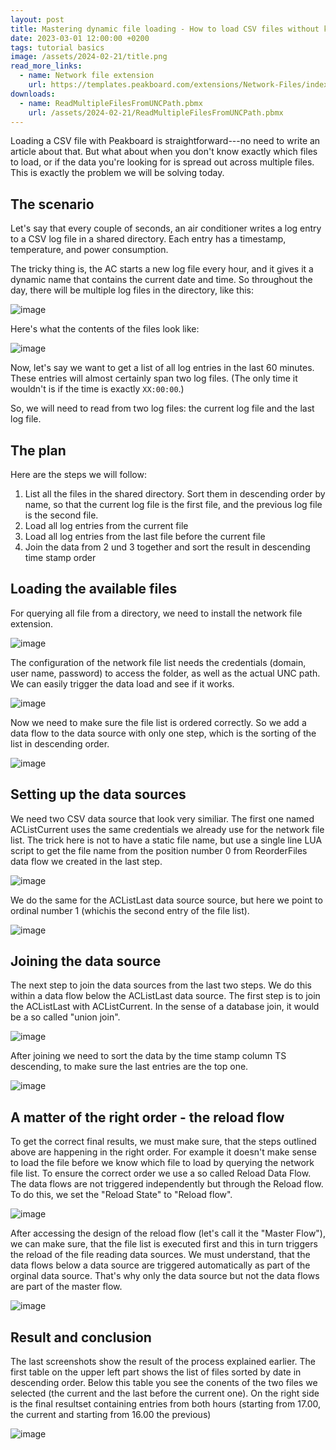 ```yaml
---
layout: post
title: Mastering dynamic file loading - How to load CSV files without knowing their names
date: 2023-03-01 12:00:00 +0200
tags: tutorial basics
image: /assets/2024-02-21/title.png
read_more_links:
  - name: Network file extension
    url: https://templates.peakboard.com/extensions/Network-Files/index
downloads:
  - name: ReadMultipleFilesFromUNCPath.pbmx
    url: /assets/2024-02-21/ReadMultipleFilesFromUNCPath.pbmx
---
```


Loading a CSV file with Peakboard is straightforward---no need to write an article about that. But what about when you don't know exactly which files to load, or if the data you're looking for is spread out across multiple files. This is exactly the problem we will be solving today.

## The scenario

Let's say that every couple of seconds, an air conditioner writes a log entry to a CSV log file in a shared directory. Each entry has a timestamp, temperature, and power consumption.

The tricky thing is, the AC starts a new log file every hour, and it gives it a dynamic name that contains the current date and time. So throughout the day, there will be multiple log files in the directory, like this:

![image](/assets/2024-02-21/010.png)

Here's what the contents of the files look like:

![image](/assets/2024-02-21/020.png)

Now, let's say we want to get a list of all log entries in the last 60 minutes. These entries will almost certainly span two log files. (The only time it wouldn't is if the time is exactly `XX:00:00`.)

So, we will need to read from two log files: the current log file and the last log file.

## The plan

Here are the steps we will follow:

1. List all the files in the shared directory. Sort them in descending order by name, so that the current log file is the first file, and the previous log file is the second file.
2. Load all log entries from the current file
3. Load all log entries from the last file before the current file
4. Join the data from 2 und 3 together and sort the result in descending time stamp order

## Loading the available files

For querying all file from a directory, we need to install the network file extension.

![image](/assets/2024-02-21/030.png)

The configuration of the network file list needs the credentials (domain, user name, password) to access the folder, as well as the actual UNC path. We can easily trigger the data load and see if it works.

![image](/assets/2024-02-21/040.png)

Now we need to make sure the file list is ordered correctly. So we add a data flow to the data source with only one step, which is the sorting of the list in descending order.

![image](/assets/2024-02-21/050.png)

## Setting up the data sources

We need two CSV data source that look very similiar. The first one named ACListCurrent uses the same credentials we already use for the network file list. The trick here is not to have a static file name, but use a single line LUA script to get the file name from the position number 0 from ReorderFiles data flow we created in the last step.

![image](/assets/2024-02-21/060.png)

We do the same for the ACListLast data source source, but here we point to ordinal number 1 (whichis the second entry of the file list).

![image](/assets/2024-02-21/070.png)

## Joining the data source

The next step to join the data sources from the last two steps.
We do this within a data flow below the ACListLast data source. The first step is to join the ACListLast with ACListCurrent. In the sense of a database join, it would be a so called "union join".

![image](/assets/2024-02-21/080.png)

After joining we need to sort the data by the time stamp column TS descending, to make sure the last entries are the top one.

![image](/assets/2024-02-21/090.png)

## A matter of the right order - the reload flow

To get the correct final results, we must make sure, that the steps outlined above are happening in the right order. For example it doesn't make sense to load the file before we know which file to load by querying the network file list. To ensure the correct order we use a so called Reload Data Flow. The data flows are not triggered independently but through the Reload flow. To do this, we set the "Reload State" to "Reload flow".

![image](/assets/2024-02-21/095.png)

After accessing the design of the reload flow (let's call it the "Master Flow"), we can make sure, that the file list is executed first and this in turn triggers the reload of the file reading data sources. We must understand, that the data flows below a data source are triggered automatically as part of the orginal data source. That's why only the data source but not the data flows are part of the master flow.

![image](/assets/2024-02-21/100.png)

## Result and conclusion

The last screenshots show the result of the process explained earlier. The first table on the upper left part shows the list of files sorted by date in descending order. Below this table you see the conents of the two files we selected (the current and the last before the current one). On the right side is the final resultset containing entries from both hours (starting from 17.00, the current and starting from 16.00 the previous)

![image](/assets/2024-02-21/110.png)